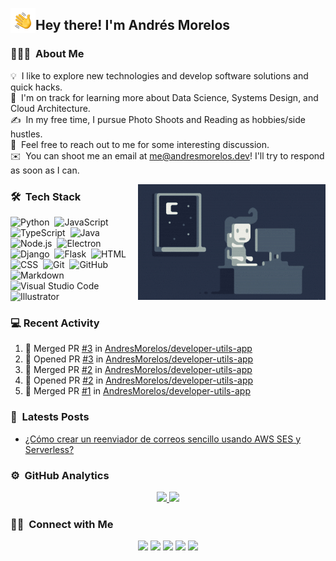 <img alt="Night Coding" src="./assets/Hand%20Wave.gif" width='40' align="left"/><h2>Hey there! I'm Andrés Morelos</h2>

<!-- ## 👋 &nbsp;Hey there! I'm Andres Morelos -->

### 👨🏻‍💻 &nbsp;About Me

💡 &nbsp;I like to explore new technologies and develop software solutions and quick hacks.\
🌱 &nbsp;I'm on track for learning more about Data Science, Systems Design, and Cloud Architecture.\
✍️ &nbsp;In my free time, I pursue Photo Shoots and Reading as hobbies/side hustles.\
💬 &nbsp;Feel free to reach out to me for some interesting discussion.\
✉️ &nbsp;You can shoot me an email at me@andresmorelos.dev! I'll try to respond as soon as I can.

<img alt="Night Coding" src="https://raw.githubusercontent.com/AndresMorelos/AndresMorelos/master/assets/Night-Coding.gif" align="right"/>

### 🛠 &nbsp;Tech Stack

![Python](https://img.shields.io/badge/-Python-05122A?style=flat&logo=python)&nbsp;
![JavaScript](https://img.shields.io/badge/-JavaScript-05122A?style=flat&logo=javascript)&nbsp;
![TypeScript](https://img.shields.io/badge/-TypeScript-05122A?style=flat&logo=typescript)&nbsp;
![Java](https://img.shields.io/badge/-Java-05122A?style=flat&logo=Java&logoColor=FFA518)&nbsp;
![Node.js](https://img.shields.io/badge/-Node.js-05122A?style=flat&logo=node.js)&nbsp;
![Electron](https://img.shields.io/badge/-Electron-05122A?style=flat&logo=electron)&nbsp;
![Django](https://img.shields.io/badge/-Django-05122A?style=flat&logo=django&logoColor=092E20)&nbsp;
![Flask](https://img.shields.io/badge/-Flask-05122A?style=flat&logo=flask)&nbsp;
![HTML](https://img.shields.io/badge/-HTML-05122A?style=flat&logo=HTML5)&nbsp;
![CSS](https://img.shields.io/badge/-CSS-05122A?style=flat&logo=CSS3&logoColor=1572B6)&nbsp;
![Git](https://img.shields.io/badge/-Git-05122A?style=flat&logo=git)&nbsp;
![GitHub](https://img.shields.io/badge/-GitHub-05122A?style=flat&logo=github)&nbsp;
![Markdown](https://img.shields.io/badge/-Markdown-05122A?style=flat&logo=markdown)&nbsp;
![Visual Studio Code](https://img.shields.io/badge/-Visual%20Studio%20Code-05122A?style=flat&logo=visual-studio-code&logoColor=007ACC)&nbsp;
![Illustrator](https://img.shields.io/badge/-Illustrator-05122A?style=flat&logo=adobe-illustrator)&nbsp;


### 💻 Recent Activity
<!--START_SECTION:activity-->
1. 🎉 Merged PR [#3](https://github.com/AndresMorelos/developer-utils-app/pull/3) in [AndresMorelos/developer-utils-app](https://github.com/AndresMorelos/developer-utils-app)
2. 💪 Opened PR [#3](https://github.com/AndresMorelos/developer-utils-app/pull/3) in [AndresMorelos/developer-utils-app](https://github.com/AndresMorelos/developer-utils-app)
3. 🎉 Merged PR [#2](https://github.com/AndresMorelos/developer-utils-app/pull/2) in [AndresMorelos/developer-utils-app](https://github.com/AndresMorelos/developer-utils-app)
4. 💪 Opened PR [#2](https://github.com/AndresMorelos/developer-utils-app/pull/2) in [AndresMorelos/developer-utils-app](https://github.com/AndresMorelos/developer-utils-app)
5. 🎉 Merged PR [#1](https://github.com/AndresMorelos/developer-utils-app/pull/1) in [AndresMorelos/developer-utils-app](https://github.com/AndresMorelos/developer-utils-app)
<!--END_SECTION:activity-->

### 📓 &nbsp;Latests Posts
<!-- BLOG-POST-LIST:START -->
- [¿Cómo crear un reenviador de correos sencillo usando AWS SES y Serverless?](https://medium.com/@andresmorelos/c%C3%B3mo-crear-un-reenviador-de-correos-sencillo-usando-aws-ses-y-serverless-bf653385743a?source=rss-189eff4830bb------2)
<!-- BLOG-POST-LIST:END -->

### ⚙️ &nbsp;GitHub Analytics

<p align="center">
<a href="https://github.com/AndresMorelos">
  <img height="180em" src="https://github-readme-stats-eight-theta.vercel.app/api?username=andresmorelos&show_icons=true&theme=algolia&include_all_commits=true&count_private=true"/>
  <img height="180em" src="https://github-readme-stats-eight-theta.vercel.app/api/top-langs/?username=andresmorelos&layout=compact&langs_count=8&theme=algolia"/>
</a>
</p>

### 🤝🏻 &nbsp;Connect with Me

<p align="center">
<a href="https://www.andresmorelos.dev"><img src="https://img.shields.io/badge/-andresmorelos.dev-3423A6?style=flat&logo=Google-Chrome&logoColor=white"/></a>
<a href="https://linkedin.com/in/andresmorelos"><img src="https://img.shields.io/badge/-Andres%20Morelos-0077B5?style=flat&logo=Linkedin&logoColor=white"/></a>
<a href="mailto:me@andresmorelos.dev"><img src="https://img.shields.io/badge/-me@andresmorelos.dev-D14836?style=flat&logo=Gmail&logoColor=white"/></a>
<a href="https://instagram.com/andresmorelos"><img src="https://img.shields.io/badge/-@andresmorelos_-E4405F?style=flat&logo=Instagram&logoColor=white"/></a>
<a href="https://facebook.com/andress50"><img src="https://img.shields.io/badge/-@Andress50-1877F2?style=flat&logo=Facebook&logoColor=white"/></a>
</p>
